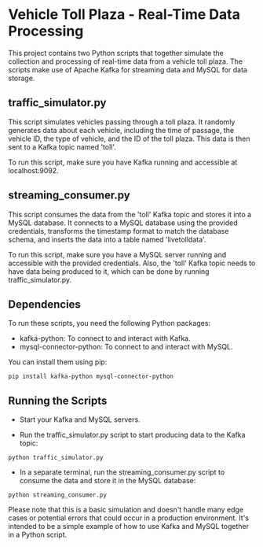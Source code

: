 # Vehicle Toll Plaza - Real-Time Data Processing

This project contains two Python scripts that together simulate the collection and processing of real-time data from a vehicle toll plaza. The scripts make use of Apache Kafka for streaming data and MySQL for data storage.

## traffic_simulator.py

This script simulates vehicles passing through a toll plaza. It randomly generates data about each vehicle, including the time of passage, the vehicle ID, the type of vehicle, and the ID of the toll plaza. This data is then sent to a Kafka topic named 'toll'.

To run this script, make sure you have Kafka running and accessible at localhost:9092.

## streaming_consumer.py

This script consumes the data from the 'toll' Kafka topic and stores it into a MySQL database. It connects to a MySQL database using the provided credentials, transforms the timestamp format to match the database schema, and inserts the data into a table named 'livetolldata'.

To run this script, make sure you have a MySQL server running and accessible with the provided credentials. Also, the 'toll' Kafka topic needs to have data being produced to it, which can be done by running traffic_simulator.py.

## Dependencies

To run these scripts, you need the following Python packages:

   - kafka-python: To connect to and interact with Kafka.
   - mysql-connector-python: To connect to and interact with MySQL.

You can install them using pip:

    pip install kafka-python mysql-connector-python

## Running the Scripts

   - Start your Kafka and MySQL servers.

   - Run the traffic_simulator.py script to start producing data to the Kafka topic:

    python traffic_simulator.py

   - In a separate terminal, run the streaming_consumer.py script to consume the data and store it in the MySQL database:

    python streaming_consumer.py

Please note that this is a basic simulation and doesn't handle many edge cases or potential errors that could occur in a production environment. It's intended to be a simple example of how to use Kafka and MySQL together in a Python script.
